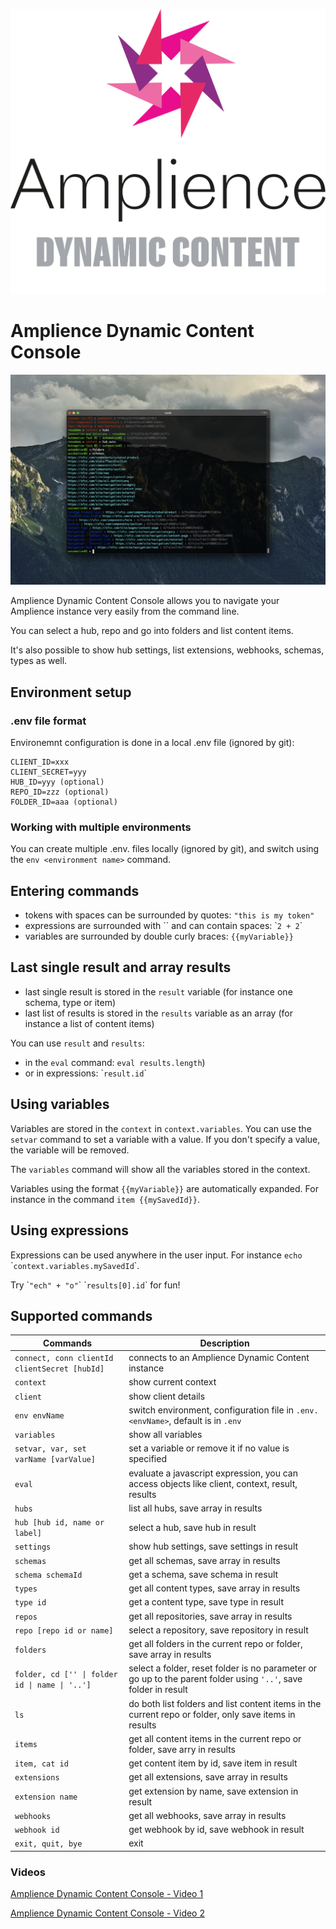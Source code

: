 [![Amplience Dynamic Content](media/header.png)](https://amplience.com/dynamic-content)

# Amplience Dynamic Content Console

![Amplience Dynamic Content Console](media/dc-console.png)

Amplience Dynamic Content Console allows you to navigate your Amplience instance very easily from the command line. 

You can select a hub, repo and go into folders and list content items.

It's also possible to show hub settings, list extensions, webhooks, schemas, types as well.

## Environment setup

### .env file format

Environemnt configuration is done in a local .env file (ignored by git):

```
CLIENT_ID=xxx
CLIENT_SECRET=yyy
HUB_ID=yyy (optional)
REPO_ID=zzz (optional)
FOLDER_ID=aaa (optional)
```

### Working with multiple environments

You can create multiple .env.<environment name> files locally (ignored by git), and switch using the `env <environment name>` command.

## Entering commands

- tokens with spaces can be surrounded by quotes: `"this is my token"`
- expressions are surrounded with \`\` and can contain spaces: \``2 + 2`\`
- variables are surrounded by double curly braces: `{{myVariable}}`

## Last single result and array results

- last single result is stored in the `result` variable (for instance one schema, type or item)
- last list of results is stored in the `results` variable as an array (for instance a list of content items)

You can use `result` and `results`:
- in the `eval` command: `eval results.length`)
- or in expressions: \``result.id`\`

## Using variables

Variables are stored in the `context` in `context.variables`. You can use the `setvar` command to set a variable with a value. If you don't specify a value, the variable will be removed.

The `variables` command will show all the variables stored in the context.

Variables using the format `{{myVariable}}` are automatically expanded. For instance in the command `item {{mySavedId}}`.

## Using expressions

Expressions can be used anywhere in the user input. For instance `echo `\``context.variables.mySavedId`\`.

Try \``"ech" + "o"`\` \``results[0].id`\` for fun!

## Supported commands

| Commands | Description |
|----------|-------------|
| `connect, conn clientId clientSecret [hubId]` | connects to an Amplience Dynamic Content instance |
`context` | show current context
`client` | show client details
`env envName` | switch environment, configuration file in `.env.<envName>`, default is in `.env`
`variables` | show all variables
`setvar, var, set varName [varValue]` | set a variable or remove it if no value is specified
`eval` | evaluate a javascript expression, you can access objects like client, context, result, results
`hubs` | list all hubs, save array in results
`hub [hub id, name or label]` | select a hub, save hub in result
`settings` | show hub settings, save settings in result
`schemas` | get all schemas, save array in results
`schema schemaId` | get a schema, save schema in result
`types` | get all content types, save array in results
`type id` | get a content type, save type in result
`repos` | get all repositories, save array in results
`repo [repo id or name]` | select a repository, save repository in result
`folders` | get all folders in the current repo or folder, save array in results
`folder, cd ['' \| folder id \| name \| '..']` | select a folder, reset folder is no parameter or go up to the parent folder using `'..'`, save folder in result
`ls` | do both list folders and list content items in the current repo or folder, only save items in results
`items` | get all content items in the current repo or folder, save arry in results
`item, cat id` | get content item by id, save item in result
`extensions` | get all extensions, save array in results
`extension name` | get extension by name, save extension in result
`webhooks` | get all webhooks, save array in results
`webhook id` | get webhook by id, save webhook in result
`exit, quit, bye` | exit

### Videos

[Amplience Dynamic Content Console - Video 1](media/dc-console-1.mov)

[Amplience Dynamic Content Console - Video 2](media/dc-console-2.mov)
